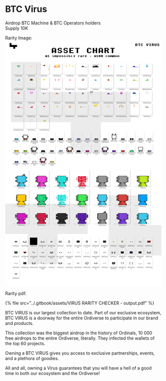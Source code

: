 # BTC Virus

Airdrop BTC Machine & BTC Operators holders\
Supply 10K

Rarity Image: <img src="../.gitbook/assets/btc_virus_asset_chart.png" alt="" data-size="original">

Rarity pdf:&#x20;

{% file src="../.gitbook/assets/VIRUS RARITY CHECKER - output.pdf" %}

BTC VIRUS is our largest collection to date. Part of our exclusive ecosystem, BTC VIRUS is a doorway for the entire Ordiverse to participate in our brand and products.

This collection was the biggest airdrop in the history of Ordinals, 10 000 free airdrops to the entire Ordiverse, literally. They infected the wallets of the top 60 projects.

Owning a BTC VIRUS gives you access to exclusive partnerships, events, and a plethora of goodies.

All and all, owning a Virus guarantees that you will have a hell of a good time in both our ecosystem and the Ordiverse!
